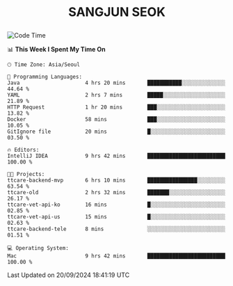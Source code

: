 <h1>
 <p align="center">
   SANGJUN SEOK
 </p>
</h1>

<!--START_SECTION:waka-->
![Code Time](http://img.shields.io/badge/Code%20Time-3%2C777%20hrs%2031%20mins-blue)

📊 **This Week I Spent My Time On** 

```text
🕑︎ Time Zone: Asia/Seoul

💬 Programming Languages: 
Java                     4 hrs 20 mins       ███████████░░░░░░░░░░░░░░   44.64 % 
YAML                     2 hrs 7 mins        █████░░░░░░░░░░░░░░░░░░░░   21.89 % 
HTTP Request             1 hr 20 mins        ███░░░░░░░░░░░░░░░░░░░░░░   13.82 % 
Docker                   58 mins             ███░░░░░░░░░░░░░░░░░░░░░░   10.05 % 
GitIgnore file           20 mins             █░░░░░░░░░░░░░░░░░░░░░░░░   03.50 % 

🔥 Editors: 
IntelliJ IDEA            9 hrs 42 mins       █████████████████████████   100.00 % 

🐱‍💻 Projects: 
ttcare-backend-mvp       6 hrs 10 mins       ████████████████░░░░░░░░░   63.54 % 
ttcare-old               2 hrs 32 mins       ███████░░░░░░░░░░░░░░░░░░   26.17 % 
ttcare-vet-api-ko        16 mins             █░░░░░░░░░░░░░░░░░░░░░░░░   02.85 % 
ttcare-vet-api-us        15 mins             █░░░░░░░░░░░░░░░░░░░░░░░░   02.63 % 
ttcare-backend-tele      8 mins              ░░░░░░░░░░░░░░░░░░░░░░░░░   01.51 % 

💻 Operating System: 
Mac                      9 hrs 42 mins       █████████████████████████   100.00 % 
```


 Last Updated on 20/09/2024 18:41:19 UTC
<!--END_SECTION:waka-->
